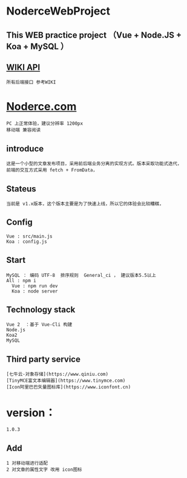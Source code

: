 # NoderceWebProject
## This WEB practice project （Vue + Node.JS + Koa + MySQL ）

## [WIKI API](https://github.com/perwait/NoderceWebProject/wiki/Koa-API-for-Client)
    所有后端接口 参考WIKI

# [Noderce.com](http://noderce.com)
    PC 上正常体验，建议分辨率 1200px
    移动端 兼容阅读
	
## introduce
    这是一个小型的文章发布项目，采用前后端业务分离的实现方式。版本采取功能式迭代，
    前端的交互方式采用 fetch + FromData， 

## Stateus	
	当前是 v1.x版本，这个版本主要是为了快速上线，所以它的体验会比较糟糕，
	
## Config 
    Vue : src/main.js
    Koa : config.js
	
## Start 
    MySQL ： 编码 UTF-8  排序规则  General_ci ， 建议版本5.5以上
    All : npm i
      Vue : npm run dev  
      Koa : node server

## Technology stack
    Vue 2  ：基于 Vue-Cli 构建
    Node.js 
    Koa2 
    MySQL
## Third party service
    [七牛云-对象存储](https://www.qiniu.com)
    [TinyMCE富文本编辑器](https://www.tinymce.com)
    [Icon阿里巴巴矢量图标库](https://www.iconfont.cn)
# version：
    1.0.3
## Add
    1 对移动端进行适配
    2 对文章的属性文字 改用 icon图标
     	
    
    

